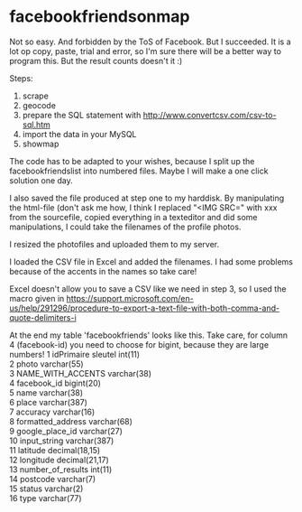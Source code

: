 # facebookfriendsonmap
Not so easy. And forbidden by the ToS of Facebook. But I succeeded. It is a lot op copy, paste, trial and error, so I'm sure there will be a better way to program this. But the result counts doesn't it :)


Steps:
1) scrape
2) geocode
3) prepare the SQL statement with http://www.convertcsv.com/csv-to-sql.htm
4) import the data in your MySQL 
5) showmap

The code has to be adapted to your wishes, because I split up the facebookfriendslist into numbered files. Maybe I will make a one click solution one day.

I also saved the file produced at step one to my harddisk. 
By manipulating the html-file (don't ask me how, I think I replaced "<IMG SRC=" with xxx from the sourcefile, copied everything in a texteditor and did some manipulations, I could take the filenames of the profile photos. 

I resized the photofiles and uploaded them to my server.

I loaded the CSV file in Excel and added the filenames. I had some problems because of the accents in the names so take care! 

Excel doesn't allow you to save a CSV like we need in step 3, so I used the macro given in https://support.microsoft.com/en-us/help/291296/procedure-to-export-a-text-file-with-both-comma-and-quote-delimiters-i

At the end my table 'facebookfriends' looks like this. Take care, for column 4 (facebook-id) you need to choose for bigint, because they are large numbers!
	1	idPrimaire sleutel	int(11)			
	2	photo	varchar(55)		
	3	NAME_WITH_ACCENTS	varchar(38)		
	4	facebook_id	bigint(20)		
	5	name	varchar(38)		
	6	place	varchar(387)		
	7	accuracy	varchar(16)		
	8	formatted_address	varchar(68)		
	9	google_place_id	varchar(27)		
	10	input_string	varchar(387)		
	11	latitude	decimal(18,15)			
	12	longitude	decimal(21,17)			
	13	number_of_results	int(11)			
	14	postcode	varchar(7)		
	15	status	varchar(2)		
	16	type	varchar(77)		





